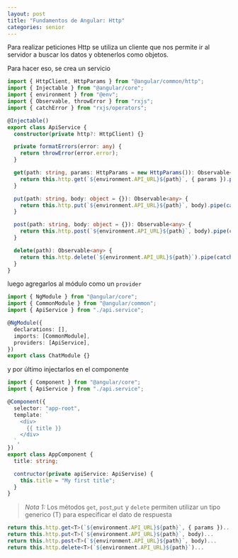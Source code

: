 ```yaml
---
layout: post
title: "Fundamentos de Angular: Http"
categories: senior
---
```


Para realizar peticiones Http se utiliza un cliente que <!--more-->nos permite ir al servidor a buscar los datos y obtenerlos como objetos.

Para hacer eso, se crea un servicio

```ts
import { HttpClient, HttpParams } from "@angular/common/http";
import { Injectable } from "@angular/core";
import { environment } from "@env";
import { Observable, throwError } from "rxjs";
import { catchError } from "rxjs/operators";

@Injectable()
export class ApiService {
  constructor(private http?: HttpClient) {}

  private formatErrors(error: any) {
    return throwError(error.error);
  }

  get(path: string, params: HttpParams = new HttpParams()): Observable<any> {
    return this.http.get(`${environment.API_URL}${path}`, { params }).pipe(catchError(this.formatErrors));
  }

  put(path: string, body: object = {}): Observable<any> {
    return this.http.put(`${environment.API_URL}${path}`, body).pipe(catchError(this.formatErrors));
  }

  post(path: string, body: object = {}): Observable<any> {
    return this.http.post(`${environment.API_URL}${path}`, body).pipe(catchError(this.formatErrors));
  }

  delete(path): Observable<any> {
    return this.http.delete(`${environment.API_URL}${path}`).pipe(catchError(this.formatErrors));
  }
}
```

luego agregarlos al módulo como un `provider`

```ts
import { NgModule } from "@angular/core";
import { CommonModule } from "@angular/common";
import { ApiService } from "./api.service";

@NgModule({
  declarations: [],
  imports: [CommonModule],
  providers: [ApiService],
})
export class ChatModule {}
```

y por último injectarlos en el componente

```ts
import { Component } from "@angular/core";
import { ApiService } from "./api.service";

@Component({
  selector: "app-root",
  template: `
    <div>
      {{ title }}
    </div>
  `,
})
export class AppComponent {
  title: string;

  contructor(private apiService: ApiServise) {
    this.title = "My first title";
  }
}
```

> _Nota 1:_ Los métodos `get`, `post`,`put` y `delete` permiten utilizar un tipo generico (T) para especificar el dato de respuesta

```ts
return this.http.get<T>(`${environment.API_URL}${path}`, { params })...
return this.http.put<T>(`${environment.API_URL}${path}`, body)...
return this.http.post<T>(`${environment.API_URL}${path}`, body)...
return this.http.delete<T>(`${environment.API_URL}${path}`)...
```
